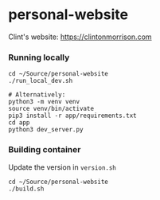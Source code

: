 # personal-website
Clint's website: https://clintonmorrison.com


### Running locally
```
cd ~/Source/personal-website
./run_local_dev.sh

# Alternatively:
python3 -m venv venv
source venv/bin/activate
pip3 install -r app/requirements.txt
cd app
python3 dev_server.py
```

### Building container
Update the version in `version.sh`
```
cd ~/Source/personal-website
./build.sh
```